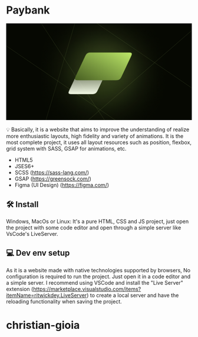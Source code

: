 # Paybank

<p align="center">
<img src="svg/metatag-paybank.png" alt="Esta imagem é a logo do Paybank" border="0">
</p>

💡 Basically, it is a website that aims to improve the understanding of
realize more enthusiastic layouts, high fidelity and variety of animations.
It is the most complete project, it uses all layout resources such as position,
flexbox, grid system with SASS, GSAP for animations, etc.

- HTML5
- JSES6+
- SCSS (https://sass-lang.com/)
- GSAP (https://greensock.com/)
- Figma (UI Design) (https://figma.com/)

## 🛠 Install

Windows, MacOs or Linux: It's a pure HTML, CSS and JS project, just open
the project with some code editor and open through a simple server
like VsCode's LiveServer.

## 💻 Dev env setup

As it is a website made with native technologies supported by browsers,
No configuration is required to run the project. Just open it
in a code editor and a simple server. I recommend using VSCode and
install the "Live Server" extension (https://marketplace.visualstudio.com/items?itemName=ritwickdey.LiveServer) to create a local server and have the reloading functionality when saving the project.
# christian-gioia
